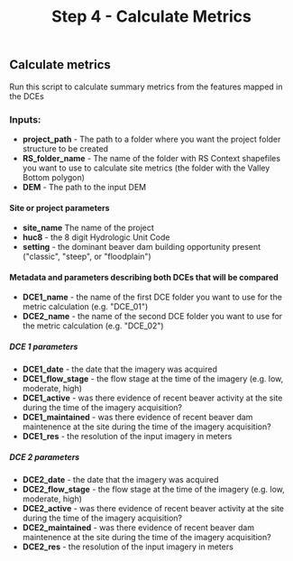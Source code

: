 ﻿---
title: Step 4 - Calculate Metrics
weight: 1
---

## Calculate metrics

Run this script to calculate summary metrics from the features mapped in the DCEs

### Inputs:
- **project_path** - The path to a folder where you want the project folder structure to be created
- **RS_folder_name** - The name of the folder with RS Context shapefiles you want to use to calculate site metrics (the folder with the Valley Bottom polygon)
- **DEM** - The path to the input DEM

#### Site or project parameters
- **site_name** The name of the project
- **huc8** - the 8 digit Hydrologic Unit Code
- **setting** - the dominant beaver dam building opportunity present ("classic", "steep", or "floodplain")

#### Metadata and parameters describing both DCEs that will be compared
- **DCE1_name** - the name of the first DCE folder you want to use for the metric calculation (e.g. "DCE_01")
- **DCE2_name** - the name of the second DCE folder you want to use for the metric calculation (e.g. "DCE_02")
##### DCE 1 parameters
- **DCE1_date** - the date that the imagery was acquired
- **DCE1_flow_stage** - the flow stage at the time of the imagery (e.g. low, moderate, high)
- **DCE1_active** - was there evidence of recent beaver activity at the site during the time of the imagery acquisition?
- **DCE1_maintained** - was there evidence of recent beaver dam maintenence at the site during the time of the imagery acquisition?
- **DCE1_res** - the resolution of the input imagery in  meters
##### DCE 2 parameters
- **DCE2_date** - the date that the imagery was acquired
- **DCE2_flow_stage** - the flow stage at the time of the imagery (e.g. low, moderate, high)
- **DCE2_active** - was there evidence of recent beaver activity at the site during the time of the imagery acquisition?
- **DCE2_maintained** - was there evidence of recent beaver dam maintenence at the site during the time of the imagery acquisition?
- **DCE2_res** - the resolution of the input imagery in  meters



